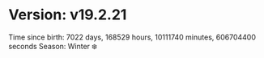 # Version: v19.2.21
Time since birth: 7022 days, 168529 hours, 10111740 minutes, 606704400 seconds
Season: Winter ❄️
